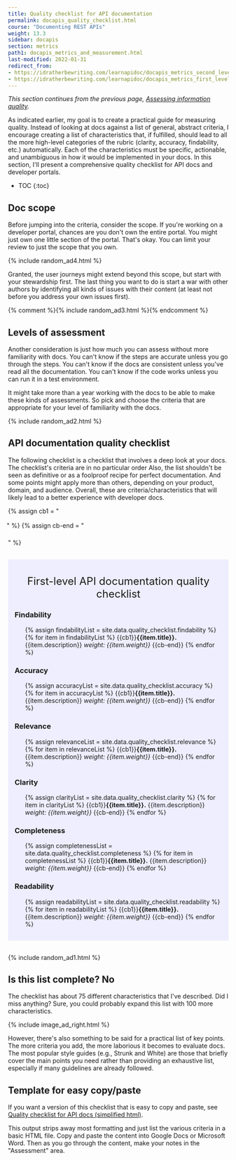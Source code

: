 ```yaml
---
title: Quality checklist for API documentation
permalink: docapis_quality_checklist.html
course: "Documenting REST APIs"
weight: 13.3
sidebar: docapis
section: metrics
path1: docapis_metrics_and_measurement.html
last-modified: 2022-01-31
redirect_from:
- https://idratherbewriting.com/learnapidoc/docapis_metrics_second_level_checklist.html
- https://idratherbewriting.com/learnapidoc/docapis_metrics_first_level_checklist.html
---
```


*This section continues from the previous page, [Assessing information quality](docapis_metrics_assessing_information_quality.html).*

As indicated earlier, my goal is to create a practical guide for measuring quality. Instead of looking at docs against a list of general, abstract criteria, I encourage creating a list of characteristics that, if fulfilled, should lead to all the more high-level categories of the rubric (clarity, accuracy, findability, etc.) automatically. Each of the characteristics must be specific, actionable, and unambiguous in how it would be implemented in your docs. In this section, I'll present a comprehensive quality checklist for API docs and developer portals.

* TOC
{:toc}  

## Doc scope

Before jumping into the criteria, consider the scope. If you're working on a developer portal, chances are you don't own the entire portal. You might just own one little section of the portal. That's okay. You can limit your review to just the scope that you own.

{% include random_ad4.html %}

Granted, the user journeys might extend beyond this scope, but start with your stewardship first. The last thing you want to do is start a war with other authors by identifying all kinds of issues with their content (at least not before you address your own issues first).

{% comment %}{% include random_ad3.html %}{% endcomment %}

## Levels of assessment

Another consideration is just how much you can assess without more familiarity with docs. You can't know if the steps are accurate unless you go through the steps. You can't know if the docs are consistent unless you've read all the documentation. You can't know if the code works unless you can run it in a test environment.

It might take more than a year working with the docs to be able to make these kinds of assessments. So pick and choose the criteria that are appropriate for your level of familiarity with the docs.

{% include random_ad2.html %}

## API documentation quality checklist

The following checklist is a checklist that involves a deep look at your docs. The checklist's criteria are in no particular order Also, the list shouldn't be seen as definitive or as a foolproof recipe for perfect documentation. And some points might apply more than others, depending on your product, domain, and audience. Overall, these are criteria/characteristics that will likely lead to a better experience with developer docs.

<style>
li.checkboxListType1 {
  list-style-type: none;
  margin-left: 25px;
  text-indent: -28px;
  margin-bottom: 20px;
  line-height: 150%;
}
</style>

{% assign cb1 = "<li class='checkboxListType1' markdown='span'><i class='fa fa-check-square-o' aria-hidden='true'></i>" %}
{% assign cb-end = "</li>" %}

<div style="background-color: #eef; padding: 15px; margin-top: 30px; margin-bottom: 30px;" markdown="block">
<div style="margin-top: 20px; margin-bottom: 20px; font-size:24px; text-align: center;">First-level API documentation quality checklist</div>

### Findability

<ul class="checkLists">
{% assign findabilityList = site.data.quality_checklist.findability %}
{% for item in findabilityList %}
{{cb1}}<b>{{item.title}}.</b> {{item.description}} <i>weight: {{item.weight}}</i> {{cb-end}}
{% endfor %}
</ul>

### Accuracy

<ul class="checkLists">
{% assign accuracyList = site.data.quality_checklist.accuracy %}
{% for item in accuracyList %}
{{cb1}}<b>{{item.title}}.</b> {{item.description}} <i>weight: {{item.weight}}</i> {{cb-end}}
{% endfor %}
</ul>

### Relevance

<ul class="checkLists">
{% assign relevanceList = site.data.quality_checklist.relevance %}
{% for item in relevanceList %}
{{cb1}}<b>{{item.title}}.</b> {{item.description}} <i>weight: {{item.weight}}</i> {{cb-end}}
{% endfor %}
</ul>

### Clarity

<ul class="checkLists">
{% assign clarityList = site.data.quality_checklist.clarity %}
{% for item in clarityList %}
{{cb1}}<b>{{item.title}}.</b> {{item.description}} <i>weight: {{item.weight}}</i> {{cb-end}}
{% endfor %}
</ul>

### Completeness

<ul class="checkLists">
{% assign completenessList = site.data.quality_checklist.completeness %}
{% for item in completenessList %}
{{cb1}}<b>{{item.title}}.</b> {{item.description}} <i>weight: {{item.weight}}</i> {{cb-end}}
{% endfor %}
</ul>

### Readability

<ul class="checkLists">
{% assign readabilityList = site.data.quality_checklist.readability %}
{% for item in readabilityList %}
{{cb1}}<b>{{item.title}}.</b> {{item.description}} <i>weight: {{item.weight}}</i> {{cb-end}}
{% endfor %}
</ul>

</div>

{% include random_ad1.html %}

## Is this list complete? No

The checklist has about 75 different characteristics that I've described. Did I miss anything? Sure, you could probably expand this list with 100 more characteristics.

{% include image_ad_right.html %}

However, there's also something to be said for a practical list of key points. The more criteria you add, the more laborious it becomes to evaluate docs. The most popular style guides (e.g., Strunk and White) are those that briefly cover the main points you need rather than providing an exhaustive list, especially if many guidelines are already followed.

## Template for easy copy/paste

If you want a version of this checklist that is easy to copy and paste, see [Quality checklist for API docs (simplified html)](docapis_quality_checklist_html.html).

This output strips away most formatting and just list the various criteria in a basic HTML file. Copy and paste the content into Google Docs or Microsoft Word. Then as you go through the content, make your notes in the "Assessment" area.
